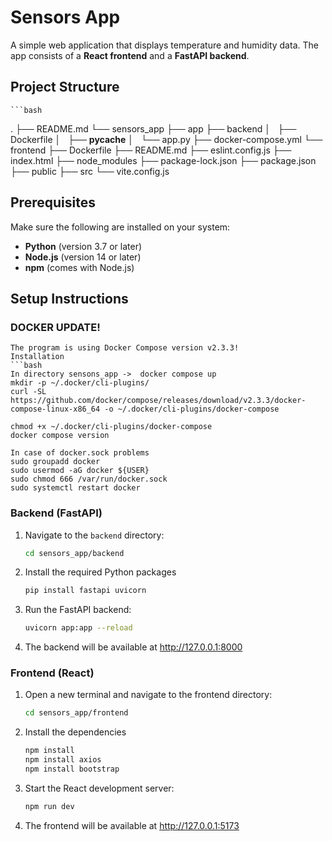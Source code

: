 # Sensors App

A simple web application that displays temperature and humidity data. The app consists of a **React frontend** and a **FastAPI backend**.

## Project Structure
    ```bash
   .
├── README.md
└── sensors_app
    ├── app
    ├── backend
    │   ├── Dockerfile
    │   ├── __pycache__
    │   └── app.py
    ├── docker-compose.yml
    └── frontend
        ├── Dockerfile
        ├── README.md
        ├── eslint.config.js
        ├── index.html
        ├── node_modules
        ├── package-lock.json
        ├── package.json
        ├── public
        ├── src
        └── vite.config.js

## Prerequisites

Make sure the following are installed on your system:

- **Python** (version 3.7 or later)
- **Node.js** (version 14 or later)
- **npm** (comes with Node.js)

## Setup Instructions

### DOCKER UPDATE!
    The program is using Docker Compose version v2.3.3!
    Installation
    ```bash
    In directory sensons_app ->  docker compose up
    mkdir -p ~/.docker/cli-plugins/
    curl -SL https://github.com/docker/compose/releases/download/v2.3.3/docker-compose-linux-x86_64 -o ~/.docker/cli-plugins/docker-compose
    
    chmod +x ~/.docker/cli-plugins/docker-compose
    docker compose version
    
    In case of docker.sock problems
    sudo groupadd docker
    sudo usermod -aG docker ${USER}
    sudo chmod 666 /var/run/docker.sock
    sudo systemctl restart docker

### Backend (FastAPI)

1. Navigate to the `backend` directory:
   ```bash
   cd sensors_app/backend


2. Install the required Python packages 
    ```bash
    pip install fastapi uvicorn

3. Run the FastAPI backend:
   ```bash
   uvicorn app:app --reload

4. The backend will be available at http://127.0.0.1:8000

### Frontend (React)

1. Open a new terminal and navigate to the frontend directory:
    ```bash
    cd sensors_app/frontend

2. Install the dependencies
    ```bash
    npm install
    npm install axios
    npm install bootstrap

3. Start the React development server:
    ```bash
    npm run dev

4. The frontend will be available at http://127.0.0.1:5173
